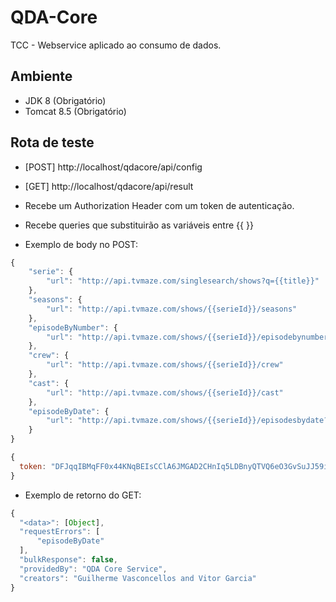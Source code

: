 # QDA-Core

TCC - Webservice aplicado ao consumo de dados.

## Ambiente
- JDK 8 (Obrigatório)
- Tomcat 8.5 (Obrigatório)

## Rota de teste
- [POST] http://localhost/qdacore/api/config
- [GET] http://localhost/qdacore/api/result
 - Recebe um Authorization Header com um token de autenticação.
 - Recebe queries que substituirão as variáveis entre {{ }}

- Exemplo de body no POST:
```javascript
{
	"serie": {
		"url": "http://api.tvmaze.com/singlesearch/shows?q={{title}}"
	},
	"seasons": {
		"url": "http://api.tvmaze.com/shows/{{serieId}}/seasons"
	},
	"episodeByNumber": {
		"url": "http://api.tvmaze.com/shows/{{serieId}}/episodebynumber?season={{seasonNumber}}&number={{episodeNumber}}"
	},
	"crew": {
		"url": "http://api.tvmaze.com/shows/{{serieId}}/crew"
	},
	"cast": {
		"url": "http://api.tvmaze.com/shows/{{serieId}}/cast"
	},
	"episodeByDate": {
		"url": "http://api.tvmaze.com/shows/{{serieId}}/episodesbydate?date={{searchDate}}"
	}
}
```

```javascript
{
  token: "DFJqqIBMqFF0x44KNqBEIsCClA6JMGAD2CHnIq5LDBnyQTVQ6eO3GvSuJJ59iClQUJwLEe8fDgJcOMOOJgUzFx4F"
}
```

- Exemplo de retorno do GET:
```javascript
{
  "<data>": [Object],
  "requestErrors": [
      "episodeByDate"
  ],
  "bulkResponse": false,
  "providedBy": "QDA Core Service",
  "creators": "Guilherme Vasconcellos and Vitor Garcia"
}
```

